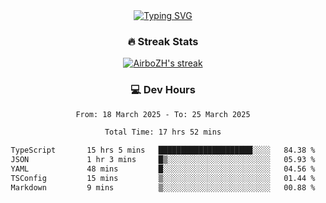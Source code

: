
<div align="center">
  <a href="https://git.io/typing-svg"><img src="https://readme-typing-svg.demolab.com?font=Fira+Code&size=30&pause=1000&color=33F7F5&center=true&vCenter=true&width=435&lines=Hi+there+%F0%9F%91%8B+I+am+AirboZH+;Welcome+to+my+Github" alt="Typing SVG" /></a>

<h3>🔥 Streak Stats</h3>

<!-- GitHub Readme Streak Stats - https://github.com/DenverCoder1/github-readme-streak-stats -->
<p>
  <a href="https://github.com/DenverCoder1/github-readme-streak-stats">
    <img title="🔥 Get streak stats for your profile at git.io/streak-stats" alt="AirboZH's streak" src="https://streak-stats.demolab.com/?user=AirboZH&theme=monokai-metallian&hide_border=true"/>
  </a>
</p>

<h3>💻 Dev Hours</h3>
<!--START_SECTION:waka-->

```txt
From: 18 March 2025 - To: 25 March 2025

Total Time: 17 hrs 52 mins

TypeScript       15 hrs 5 mins   █████████████████████░░░░   84.38 %
JSON             1 hr 3 mins     █▒░░░░░░░░░░░░░░░░░░░░░░░   05.93 %
YAML             48 mins         █░░░░░░░░░░░░░░░░░░░░░░░░   04.56 %
TSConfig         15 mins         ▒░░░░░░░░░░░░░░░░░░░░░░░░   01.44 %
Markdown         9 mins          ▒░░░░░░░░░░░░░░░░░░░░░░░░   00.88 %
```

<!--END_SECTION:waka-->
</div>  
